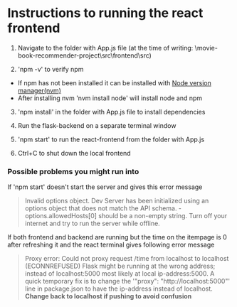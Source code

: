 # Instructions to running the react frontend

1. Navigate to the folder with App.js file (at the time of writing: \movie-book-recommender-project\src\frontend\src)

2. 'npm -v' to verify npm

* If npm has not been installed it can be installed with [Node version manager(nvm)](https://github.com/nvm-sh/nvm#installing-and-updating) 
* After installing nvm 'nvm install node' will install node and npm

3. 'npm install' in the folder with App.js file to install dependencies 

4. Run the flask-backend on a separate terminal window

5. 'npm start' to run the react-frontend from the folder with App.js

6. Ctrl+C to shut down the local frontend

### Possible problems you might run into

If 'npm start' doesn't start the server and gives this error message 
> Invalid options object. Dev Server has been initialized using an options object that does not match the API schema. - options.allowedHosts[0] should be a non-empty string. 
Turn off your internet and try to run the server while offline.


If both frontend and backend are running but the time on the itempage is 0 after refreshing it and the react terminal gives following error message
> Proxy error: Could not proxy request /time from localhost to localhost (ECONNREFUSED)
Flask might be running at the wrong address; instead of localhost:5000 most likely at local ip-address:5000. A quick temporary fix is to change the '"proxy": "http://localhost:5000"' line in package.json to have the ip-address instead of localhost.
**Change back to localhost if pushing to avoid confusion**

